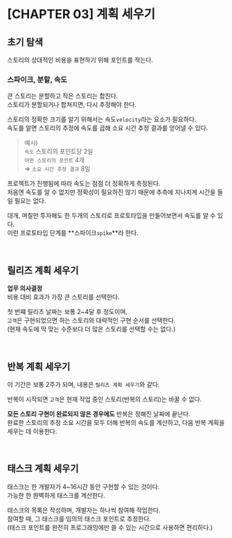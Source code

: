# [CHAPTER 03] 계획 세우기

## 초기 탐색

스토리의 상대적인 비용을 표현하기 위해 포인트를 적는다.

### 스파이크, 분할, 속도

큰 스토리는 분할하고 작은 스토리는 합친다.   
스토리가 분할되거나 합쳐지면, 다시 추정해야 한다.

스토리의 정확한 크기를 알기 위해서는 속도`velocity`라는 요소가 필요하다.   
속도를 알면 스토리의 추정에 속도를 곱해 소요 시간 추정 결과를 얻어낼 수 있다.

> 예시)   
> `속도` 스토리의 포인트당 2일   
> `어떤 스토리의 포인트` 4개   
> ⇒ `소요 시간 추정 결과` 8일

프로젝트가 진행됨에 따라 속도는 점점 더 정확하게 측정된다.   
처음엔 속도를 알 수 없지만 정확성이 필요하진 않기 때문에 추측에 지나치게 시간을 들일 필요는 없다.

대개, 며칠만 투자해도 한 두개의 스토리로 프로토타입을 만들어보면서 속도를 알 수 있다.   
이런 프로토타입 단계를 **스파이크`spike`**라 한다.

<br/>

## 릴리즈 계획 세우기

**업무 의사결정**   
비용 대비 효과가 가장 큰 스토리를 선택한다.

첫 번쨰 릴리즈 날짜는 보통 2~4달 후 정도이며,   
`고객`은 구현되었으면 하는 스토리와 대략적인 구현 순서를 선택한다.   
(현재 속도에 딱 맞는 수준보다 더 많은 스토리를 선택할 수는 없다.)

<br/>

## 반복 계획 세우기

이 기간은 보통 2주가 되며, 내용은 `릴리즈 계획 세우기`와 같다.

반복이 시작되면 `고객`은 현재 작업 중인 스토리(반복의 스토리)는 바꿀 수 없다.

**모든 스토리 구현이 완료되지 않은 경우에도** 반복은 정해진 날짜에 끝난다.   
완료한 스토리의 추정 소요 시간을 모두 더해 반복의 속도를 계산하고, 다음 반복 계획을 세우는 데 이용한다.

<br/>

## 태스크 계획 세우기

태스크는 한 개발자가 4~16시간 동안 구현할 수 있는 것이다.   
가능한 한 완벽하게 태스크를 계산한다.

태스크의 목록은 작성하며, 개발자는 하나씩 참여해 작업한다.   
참여할 때, 그 태스크를 임의의 태스크 포인트로 추정한다.   
(태스크 포인트를 완전히 프로그래밍에만 쓸 수 있는 시간으로 사용하면 편리하다.)
